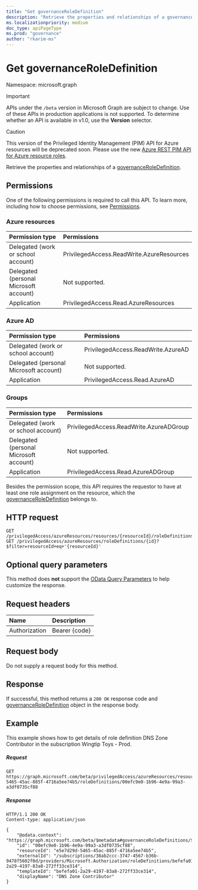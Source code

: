 ```yaml
---
title: "Get governanceRoleDefinition"
description: "Retrieve the properties and relationships of a governanceRoleDefinition."
ms.localizationpriority: medium
doc_type: apiPageType
ms.prod: "governance"
author: "rkarim-ms"
---
```


# Get governanceRoleDefinition

Namespace: microsoft.graph

> [!IMPORTANT]
> APIs under the `/beta` version in Microsoft Graph are subject to change. Use of these APIs in production applications is not supported. To determine whether an API is available in v1.0, use the **Version** selector.

>[!CAUTION]
>This version of the Privileged Identity Management (PIM) API for Azure resources will be deprecated soon. Please use the new [Azure REST PIM API for Azure resource roles](/graph/api/resources/privilegedidentitymanagement-root#migrate-from-pim-v2-to-pim-v3-apis).

Retrieve the properties and relationships of a [governanceRoleDefinition](../resources/governanceroledefinition.md).

## Permissions
One of the following permissions is required to call this API. To learn more, including how to choose permissions, see [Permissions](/graph/permissions-reference#privileged-access-permissions).

### Azure resources

| Permission type | Permissions |
|:--------------- |:----------- |
| Delegated (work or school account) | PrivilegedAccess.ReadWrite.AzureResources |
| Delegated (personal Microsoft account) | Not supported. |
| Application | PrivilegedAccess.Read.AzureResources |

### Azure AD

| Permission type | Permissions |
|:--------------- |:----------- |
| Delegated (work or school account) | PrivilegedAccess.ReadWrite.AzureAD |
| Delegated (personal Microsoft account) | Not supported. |
| Application | PrivilegedAccess.Read.AzureAD |

### Groups

|Permission type | Permissions |
|:-------------- |:----------- |
| Delegated (work or school account) | PrivilegedAccess.ReadWrite.AzureADGroup |
| Delegated (personal Microsoft account) | Not supported. |
| Application | PrivilegedAccess.Read.AzureADGroup |

Besides the permission scope, this API requires the requestor to have at least one role assignment on the resource, which the [governanceRoleDefinition](../resources/governanceroledefinition.md) belongs to.

## HTTP request
<!-- { "blockType": "ignored" } -->
```http
GET /privilegedAccess/azureResources/resources/{resourceId}/roleDefinitions/{id}
GET /privilegedAccess/azureResources/roleDefinitions/{id}?$filter=resourceId+eq+'{resourceId}'
```
## Optional query parameters
This method does **not** support the [OData Query Parameters](/graph/query-parameters) to help customize the response.

## Request headers
| Name      |Description|
|:----------|:----------|
| Authorization  | Bearer {code}|


## Request body
Do not supply a request body for this method.
## Response
If successful, this method returns a `200 OK` response code and [governanceRoleDefinition](../resources/governanceroledefinition.md) object in the response body.
## Example
This example shows how to get details of role definition DNS Zone Contributor in the subscription Wingtip Toys - Prod.
<!-- {
  "blockType": "request",
  "name": "get_governanceroledefinition"
}-->
##### Request
```http
GET https://graph.microsoft.com/beta/privilegedAccess/azureResources/resources/e5e7d29d-5465-45ac-885f-4716a5ee74b5/roleDefinitions/00efc9e0-1b96-4e9a-99a3-a3df0735cf88
```
##### Response
<!-- {
  "blockType": "response",
  "truncated": false,
  "@odata.type": "microsoft.graph.governanceRoleDefinition"
} -->
```http
HTTP/1.1 200 OK
Content-type: application/json

{
    "@odata.context": "https://graph.microsoft.com/beta/$metadata#governanceRoleDefinitions/$entity",
    "id": "00efc9e0-1b96-4e9a-99a3-a3df0735cf88",
    "resourceId": "e5e7d29d-5465-45ac-885f-4716a5ee74b5",
    "externalId": "/subscriptions/38ab2ccc-3747-4567-b36b-9478f5602f0d/providers/Microsoft.Authorization/roleDefinitions/befefa01-2a29-4197-83a8-272ff33ce314",
    "templateId": "befefa01-2a29-4197-83a8-272ff33ce314",
    "displayName": "DNS Zone Contributor"
}
```

<!-- uuid: 8fcb5dbc-d5aa-4681-8e31-b001d5168d79
2015-10-25 14:57:30 UTC -->
<!--
{
  "type": "#page.annotation",
  "description": "Get governanceRoleDefinition",
  "keywords": "",
  "section": "documentation",
  "tocPath": "",
  "suppressions": []
}
-->


